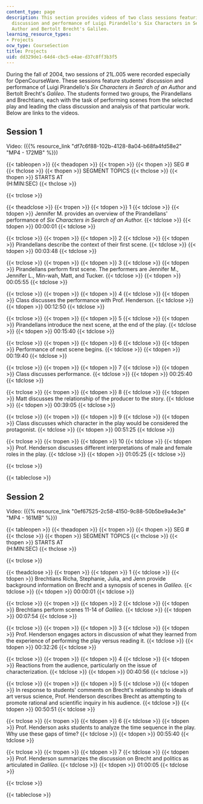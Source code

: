 ```yaml
---
content_type: page
description: This section provides videos of two class sessions featuring students'
  discussion and performance of Luigi Pirandello's Six Characters in Search of an
  Author and Bertolt Brecht's Galileo.
learning_resource_types:
- Projects
ocw_type: CourseSection
title: Projects
uid: dd329de1-64d4-cbc5-e4ae-d37c8ff3b3f5
---
```


During the fall of 2004, two sessions of 21L.005 were recorded especially for OpenCourseWare. These sessions feature students' discussion and performance of Luigi Pirandello's _Six Characters in Search of an Author_ and Bertolt Brecht's _Galileo_. The students formed two groups, the Pirandellans and Brechtians, each with the task of performing scenes from the selected play and leading the class discussion and analysis of that particular work. Below are links to the videos.

Session 1
---------

Video: ({{% resource_link "df7c6f88-102b-4128-8a04-b68fa4fd58e2" "MP4 - 172MB" %}})

{{< tableopen >}}
{{< theadopen >}}
{{< tropen >}}
{{< thopen >}}
SEG #
{{< thclose >}}
{{< thopen >}}
SEGMENT TOPICS
{{< thclose >}}
{{< thopen >}}
STARTS AT  
(H:MIN:SEC)
{{< thclose >}}

{{< trclose >}}

{{< theadclose >}}
{{< tropen >}}
{{< tdopen >}}
1
{{< tdclose >}}
{{< tdopen >}}
Jennifer M. provides an overview of the Pirandellans' performance of _Six Characters in Search of an Author._
{{< tdclose >}}
{{< tdopen >}}
00:00:01
{{< tdclose >}}

{{< trclose >}}
{{< tropen >}}
{{< tdopen >}}
2
{{< tdclose >}}
{{< tdopen >}}
Pirandellans describe the context of their first scene.
{{< tdclose >}}
{{< tdopen >}}
00:03:48
{{< tdclose >}}

{{< trclose >}}
{{< tropen >}}
{{< tdopen >}}
3
{{< tdclose >}}
{{< tdopen >}}
Pirandellans perform first scene. The performers are Jennifer M., Jennifer L., Min-wah, Matt, and Tucker.
{{< tdclose >}}
{{< tdopen >}}
00:05:55
{{< tdclose >}}

{{< trclose >}}
{{< tropen >}}
{{< tdopen >}}
4
{{< tdclose >}}
{{< tdopen >}}
Class discusses the performance with Prof. Henderson.
{{< tdclose >}}
{{< tdopen >}}
00:12:50
{{< tdclose >}}

{{< trclose >}}
{{< tropen >}}
{{< tdopen >}}
5
{{< tdclose >}}
{{< tdopen >}}
Pirandellans introduce the next scene, at the end of the play.
{{< tdclose >}}
{{< tdopen >}}
00:15:40
{{< tdclose >}}

{{< trclose >}}
{{< tropen >}}
{{< tdopen >}}
6
{{< tdclose >}}
{{< tdopen >}}
Performance of next scene begins.
{{< tdclose >}}
{{< tdopen >}}
00:19:40
{{< tdclose >}}

{{< trclose >}}
{{< tropen >}}
{{< tdopen >}}
7
{{< tdclose >}}
{{< tdopen >}}
Class discusses performance.
{{< tdclose >}}
{{< tdopen >}}
00:25:40
{{< tdclose >}}

{{< trclose >}}
{{< tropen >}}
{{< tdopen >}}
8
{{< tdclose >}}
{{< tdopen >}}
Matt discusses the relationship of the producer to the story.
{{< tdclose >}}
{{< tdopen >}}
00:39:05
{{< tdclose >}}

{{< trclose >}}
{{< tropen >}}
{{< tdopen >}}
9
{{< tdclose >}}
{{< tdopen >}}
Class discusses which character in the play would be considered the protagonist.
{{< tdclose >}}
{{< tdopen >}}
00:51:25
{{< tdclose >}}

{{< trclose >}}
{{< tropen >}}
{{< tdopen >}}
10
{{< tdclose >}}
{{< tdopen >}}
Prof. Henderson discusses different interpretations of male and female roles in the play.
{{< tdclose >}}
{{< tdopen >}}
01:05:25
{{< tdclose >}}

{{< trclose >}}

{{< tableclose >}}

Session 2
---------

Video: ({{% resource_link "0ef67525-2c58-4150-9c88-50b5be9a4e3e" "MP4 - 161MB" %}})

{{< tableopen >}}
{{< theadopen >}}
{{< tropen >}}
{{< thopen >}}
SEG #
{{< thclose >}}
{{< thopen >}}
SEGMENT TOPICS
{{< thclose >}}
{{< thopen >}}
STARTS AT  
(H:MIN:SEC)
{{< thclose >}}

{{< trclose >}}

{{< theadclose >}}
{{< tropen >}}
{{< tdopen >}}
1
{{< tdclose >}}
{{< tdopen >}}
Brechtians Richa, Stephanie, Julia, and Jenn provide background information on Brecht and a synopsis of scenes in _Galileo._
{{< tdclose >}}
{{< tdopen >}}
00:00:01
{{< tdclose >}}

{{< trclose >}}
{{< tropen >}}
{{< tdopen >}}
2
{{< tdclose >}}
{{< tdopen >}}
Brechtians perform scenes 11-14 of _Galileo._
{{< tdclose >}}
{{< tdopen >}}
00:07:54
{{< tdclose >}}

{{< trclose >}}
{{< tropen >}}
{{< tdopen >}}
3
{{< tdclose >}}
{{< tdopen >}}
Prof. Henderson engages actors in discussion of what they learned from the experience of performing the play versus reading it.
{{< tdclose >}}
{{< tdopen >}}
00:32:26
{{< tdclose >}}

{{< trclose >}}
{{< tropen >}}
{{< tdopen >}}
4
{{< tdclose >}}
{{< tdopen >}}
Reactions from the audience, particularly on the issue of characterization.
{{< tdclose >}}
{{< tdopen >}}
00:40:56
{{< tdclose >}}

{{< trclose >}}
{{< tropen >}}
{{< tdopen >}}
5
{{< tdclose >}}
{{< tdopen >}}
In response to students' comments on Brecht's relationship to ideals of art versus science, Prof. Henderson describes Brecht as attempting to promote rational and scientific inquiry in his audience.
{{< tdclose >}}
{{< tdopen >}}
00:50:51
{{< tdclose >}}

{{< trclose >}}
{{< tropen >}}
{{< tdopen >}}
6
{{< tdclose >}}
{{< tdopen >}}
Prof. Henderson asks students to analyze the time sequence in the play. Why use these gaps of time?
{{< tdclose >}}
{{< tdopen >}}
00:55:40
{{< tdclose >}}

{{< trclose >}}
{{< tropen >}}
{{< tdopen >}}
7
{{< tdclose >}}
{{< tdopen >}}
Prof. Henderson summarizes the discussion on Brecht and politics as articulated in _Galileo._
{{< tdclose >}}
{{< tdopen >}}
01:00:05
{{< tdclose >}}

{{< trclose >}}

{{< tableclose >}}